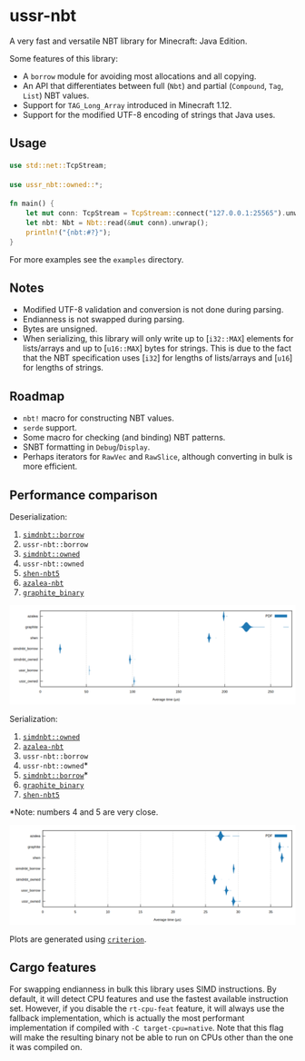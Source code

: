# ussr-nbt

A very fast and versatile NBT library for Minecraft: Java Edition.

Some features of this library:

-   A `borrow` module for avoiding most allocations and all copying.
-   An API that differentiates between full (`Nbt`) and partial (`Compound`, `Tag`, `List`) NBT values.
-   Support for `TAG_Long_Array` introduced in Minecraft 1.12.
-   Support for the modified UTF-8 encoding of strings that Java uses.

## Usage

```rust
use std::net::TcpStream;

use ussr_nbt::owned::*;

fn main() {
    let mut conn: TcpStream = TcpStream::connect("127.0.0.1:25565").unwrap();
    let nbt: Nbt = Nbt::read(&mut conn).unwrap();
    println!("{nbt:#?}");
}
```

For more examples see the `examples` directory.

## Notes

-   Modified UTF-8 validation and conversion is not done during parsing.
-   Endianness is not swapped during parsing.
-   Bytes are unsigned.
-   When serializing, this library will only write up to [`i32::MAX`] elements for lists/arrays and up to [`u16::MAX`] bytes for strings. This is due to the fact that the NBT specification uses [`i32`] for lengths of lists/arrays and [`u16`] for lengths of strings.

## Roadmap

-   `nbt!` macro for constructing NBT values.
-   `serde` support.
-   Some macro for checking (and binding) NBT patterns.
-   SNBT formatting in `Debug`/`Display`.
-   Perhaps iterators for `RawVec` and `RawSlice`, although converting in bulk is more efficient.

## Performance comparison

Deserialization:

1. [`simdnbt::borrow`](https://crates.io/crates/simdnbt)
2. `ussr-nbt::borrow`
3. [`simdnbt::owned`](https://crates.io/crates/simdnbt)
4. `ussr-nbt::owned`
5. [`shen-nbt5`](https://crates.io/crates/shen-nbt5)
6. [`azalea-nbt`](https://crates.io/crates/azalea-nbt)
7. [`graphite_binary`](https://crates.io/crates/graphite_binary)

![Serialization benchmarks violin plot](ser.png)

Serialization:

1. [`simdnbt::owned`](https://crates.io/crates/simdnbt)
2. [`azalea-nbt`](https://crates.io/crates/azalea-nbt)
3. `ussr-nbt::borrow`
4. `ussr-nbt::owned`\*
5. [`simdnbt::borrow`](https://crates.io/crates/simdnbt)\*
6. [`graphite_binary`](https://crates.io/crates/graphite_binary)
7. [`shen-nbt5`](https://crates.io/crates/shen-nbt5)

\*Note: numbers 4 and 5 are very close.

![Deserialization benchmarks violin plot](de.png)

Plots are generated using [`criterion`](https://crates.io/crates/criterion).

## Cargo features

For swapping endianness in bulk this library uses SIMD instructions. By default, it will detect CPU features and use the fastest available instruction set. However, if you disable the `rt-cpu-feat` feature, it will always use the fallback implementation, which is actually the most performant implementation if compiled with `-C target-cpu=native`. Note that this flag will make the resulting binary not be able to run on CPUs other than the one it was compiled on.
